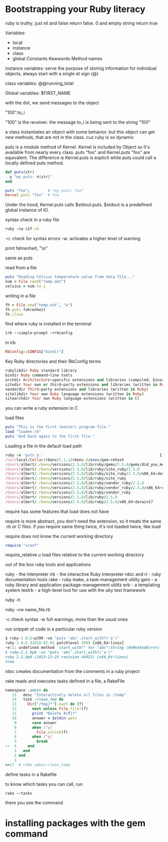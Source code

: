 # Bootstrapping your Ruby literacy

ruby is truthy. just nil and false return false.
0 and empty string return true

Variables:
  - local
  - instance
  - class
  - global
Constants
Kewwords
Method names

instance variables: serve the purpose of storing information for individual objects, always start with a single at sign (@)

class variables: @@running_total

Global variables: $FIRST_NAME

with the dot, we send messages to the object

"100".to_i

"100" is the receiver. the message to_i is being sent to the string "100"

a class instantiates an object with some behavior. but this object can get new methods, that are not in the class. cuz ruby is so dynamic

puts is a module method of Kernel. Kernel is included by Object so it's available from nearly every class. puts "foo" and Kernel.puts "foo" are equivalent. The difference is Kernel.puts is explicit while puts could call a locally defined puts method.

```ruby
def puts(str)
  p "my puts: #{str}"
end

puts "foo";        # "my puts: foo"
Kernel.puts "foo"  # foo
```

Under the hood, Kernel.puts calls $stdout.puts. $stdout is a predefined global instance of IO.

syntax check in a ruby file

```ruby
ruby -cw c2f.rb
```

-c: check for syntax errors
-w: activates a higher level of warning

print fahrenheit, "\n"

same as puts

read from a file

```ruby
puts "Reading Celsius temperature value from data file..."
num = File.read("temp.dat")
celsius = num.to_i
```

writing in a file

```ruby
fh = File.new("temp.out", "w")
fh.puts fahrenheit
fh.close
```

find where ruby is installed
in the terminal

```ruby
irb --simple-prompt -rrbconfig
```

in irb

```ruby
RbConfig::CONFIG["bindir"]
```

Key Ruby directories and their RbConfig terms

```ruby
rubylibdir Ruby standard library
bindir Ruby command-line tools
archdir Architecture-specific extensions and libraries (compiled, binary files)  
sitedir Your own or third-party extensions and libraries (written in Ruby)
vendordir Third-party extensions and libraries (written in Ruby)
sitelibdir Your own Ruby language extensions (written in Ruby)
sitearchdir Your own Ruby language extensions (written in C)
```

you can write a ruby extension in C

load files

```ruby
puts "This is the first (master) program file."
load "loadee.rb"
puts "And back again to the first file."
```



Loading a file in the default load path

```ruby
ruby -e 'puts $:'                                                    [2.5.0]
/usr/local/Cellar/rbenv/1.1.1/rbenv.d/exec/gem-rehash
/Users/albert/.rbenv/versions/2.5.0/lib/ruby/gems/2.5.0/gems/did_you_mean-1.2.0/lib
/Users/albert/.rbenv/versions/2.5.0/lib/ruby/site_ruby/2.5.0
/Users/albert/.rbenv/versions/2.5.0/lib/ruby/site_ruby/2.5.0/x86_64-darwin17
/Users/albert/.rbenv/versions/2.5.0/lib/ruby/site_ruby
/Users/albert/.rbenv/versions/2.5.0/lib/ruby/vendor_ruby/2.5.0
/Users/albert/.rbenv/versions/2.5.0/lib/ruby/vendor_ruby/2.5.0/x86_64-darwin17
/Users/albert/.rbenv/versions/2.5.0/lib/ruby/vendor_ruby
/Users/albert/.rbenv/versions/2.5.0/lib/ruby/2.5.0
/Users/albert/.rbenv/versions/2.5.0/lib/ruby/2.5.0/x86_64-darwin17
```

require has some features that load does not have

require is more abstract, you don't need the extension, so it treats the same .rb or C files.
if you require same thing twice, it's not loaded twice, like load

require does not know the current working directory

```ruby
require "scanf"
```

require_relative
u load files relative to the current working directory


out of the box ruby tools and applications

ruby - the interpreter
irb - the interactive Ruby interpreter
rdoc and ri - ruby documentation tools
rake - ruby make, a task-management utility
gem - a ruby library and application package-management utilitz
erb - a templating system
testrb - a high-level tool for use with the uby test framework

ruby -h

ruby -cw name_file.rb

-c check syntax
-w full warnings, more than the usual ones

run snippet of code in a particular ruby version

```ruby
$ ruby-1.8.6-p399 -ve "puts 'abc'.start_with?('a')"
ruby 1.8.6 (2010-02-05 patchlevel 399) [x86_64-linux]
-e:1: undefined method `start_with?' for "abc":String (NoMethodError)
$ ruby-2.1.0p0 -ve "puts 'abc'.start_with?('a')"
ruby 2.1.0p0 (2013-12-25 revision 44422) [x86_64-linux]
true
```

rdoc creates documentation from the comments in a ruby project

rake reads and executes tasks defined in a file, a RakeFile

```ruby
namespace :admin do
   15   desc "Interactively delete all files in /temp"
   14   task :clean_tmp do
   13     Dir["/tmp/*"].each do |f|
   12       next unless File.file?(f)
   11       print "Delete #{f}?"
   10       answer = $stdin.gets
    9       case answer
    8       when /^y/
    7         File.unlink(f)
    6       when /^q/
    5         break
--  4     end
    3   end
    2 end
    1   
>>17  # rake admin:clean_temp
```

define tasks in a Rakefile

to know which tasks you can call, run

```ruby
rake --tasks
```

there you see the command

# installing packages with the gem command

